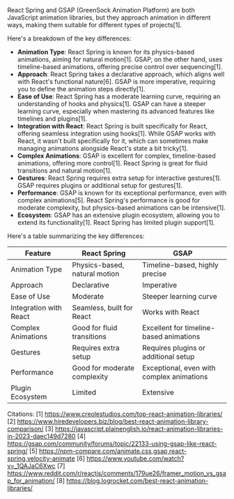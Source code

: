 React Spring and GSAP (GreenSock Animation Platform) are both JavaScript animation libraries, but they approach animation in
different ways, making them suitable for different types of projects[1].

Here's a breakdown of the key differences:

- **Animation Type**: React Spring is known for its physics-based animations, aiming for natural motion[1]. GSAP, on the
  other hand, uses timeline-based animations, offering precise control over sequencing[1].
- **Approach**: React Spring takes a declarative approach, which aligns well with React's functional nature[6]. GSAP is more
  imperative, requiring you to define the animation steps directly[1].
- **Ease of Use**: React Spring has a moderate learning curve, requiring an understanding of hooks and physics[1]. GSAP can
  have a steeper learning curve, especially when mastering its advanced features like timelines and plugins[1].
- **Integration with React**: React Spring is built specifically for React, offering seamless integration using hooks[1].
  While GSAP works with React, it wasn't built specifically for it, which can sometimes make managing animations alongside
  React's state a bit tricky[1].
- **Complex Animations**: GSAP is excellent for complex, timeline-based animations, offering more control[1]. React Spring is
  great for fluid transitions and natural motion[1].
- **Gestures**: React Spring requires extra setup for interactive gestures[1]. GSAP requires plugins or additional setup for
  gestures[1].
- **Performance**: GSAP is known for its exceptional performance, even with complex animations[5]. React Spring's performance
  is good for moderate complexity, but physics-based animations can be intensive[1].
- **Ecosystem**: GSAP has an extensive plugin ecosystem, allowing you to extend its functionality[1]. React Spring has
  limited plugin support[1].

Here's a table summarizing the key differences:

| Feature                | React Spring                  | GSAP                                      |
| ---------------------- | ----------------------------- | ----------------------------------------- |
| Animation Type         | Physics-based, natural motion | Timeline-based, highly precise            |
| Approach               | Declarative                   | Imperative                                |
| Ease of Use            | Moderate                      | Steeper learning curve                    |
| Integration with React | Seamless, built for React     | Works with React                          |
| Complex Animations     | Good for fluid transitions    | Excellent for timeline-based animations   |
| Gestures               | Requires extra setup          | Requires plugins or additional setup      |
| Performance            | Good for moderate complexity  | Exceptional, even with complex animations |
| Plugin Ecosystem       | Limited                       | Extensive                                 |

Citations: [1] https://www.creolestudios.com/top-react-animation-libraries/ [2]
https://www.hiredevelopers.biz/blog/best-react-animation-library-comparison/ [3]
https://javascript.plainenglish.io/react-animation-libraries-in-2023-daec149d7280 [4]
https://gsap.com/community/forums/topic/22133-using-gsap-like-react-spring/ [5]
https://npm-compare.com/animate.css,gsap,react-spring,velocity-animate [6] https://www.youtube.com/watch?v=_1QAJaC6Xwc [7]
https://www.reddit.com/r/reactjs/comments/179ue26/framer_motion_vs_gsap_for_animation/ [8]
https://blog.logrocket.com/best-react-animation-libraries/
